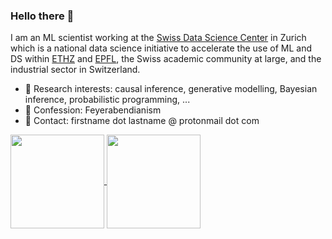 ### Hello there 👋

I am an ML scientist working at the [Swiss Data Science Center](https://datascience.ch/) in Zurich which is a national data science initiative to accelerate the use of ML and DS within [ETHZ](https://ethz.ch/en.html) and [EPFL](https://www.epfl.ch/en/), the Swiss academic community at large, and the industrial sector in Switzerland.

- 🔭 Research interests: causal inference, generative modelling, Bayesian inference, probabilistic programming, ...
- 🌱 Confession: Feyerabendianism
- 👋 Contact: firstname dot lastname @ protonmail dot com

<a href="https://github.com/dirmeier/dirmeier">
  <img align="center" src="https://github-readme-stats.vercel.app/api?username=dirmeier&show_icons=true&theme=swift&count_private=true&bg_color=white" height="150px" />
</a>
<a href="https://github.com/dirmeier/dirmeier">
  <img align="center" src="https://github-readme-stats.vercel.app/api/top-langs/?username=dirmeier&layout=compact&theme=graywhite&hide=TypeScript,jupyter%20notebook,CSS,html,Fortran,TeX,Objective-C,coffeescript,R,Java&langs_count=6" height="150"/>
</a>
